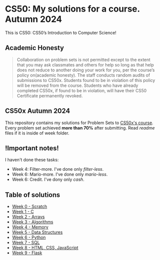 # CS50: My solutions for a course. Autumn 2024
This is CS50: CS50’s Introduction to Computer Science!

## Academic Honesty
> Collaboration on problem sets is not permitted except to the extent that you may ask classmates and others for help so long as that help does not reduce to another doing your work for you, per the course’s policy on(academic honesty). The staff conducts random audits of submissions to CS50x. Students found to be in violation of this policy will be removed from the course. Students who have already completed CS50x, if found to be in violation, will have their CS50 Certificate permanently revoked.

## CS50x Autumn 2024
This repository contains my solutions for Problem Sets to [CS50x's course](https://cs50.harvard.edu/x/2024/).
Every problem set achieved **more than 70%** after submitting.
Read *readme* files if it is inside of week folder.

## !Important notes!
I haven't done these tasks:
- Week 4: Filter-more. I've done only *filter-less*.
- Week 6: Mario-more. I've done only *mario-less*.
- Week 6: Credit. I've dony only *cash*.

## Table of solutions
- [Week 0 - Scratch](https://github.com/stkossman/CS50x-Fall-2024/tree/main/Week%200%20Scratch)
- [Week 1 - C](https://github.com/stkossman/CS50x-Fall-2024/tree/main/Week%201%20C)
- [Week 2 - Arrays](https://github.com/stkossman/CS50x-Fall-2024/tree/main/Week%202%20Arrays)
- [Week 3 - Algorithms](https://github.com/stkossman/CS50x-Fall-2024/tree/main/Week%203%20Algorithms)
- [Week 4 - Memory](https://github.com/stkossman/CS50x-Fall-2024/tree/main/Week%204%20Memory)
- [Week 5 - Data Structures](https://github.com/stkossman/CS50x-Fall-2024/tree/main/Week%205%20Data%20Sctructures)
- [Week 6 - Python](https://github.com/stkossman/CS50x-Fall-2024/tree/main/Week%206%20Python)
- [Week 7 - SQL](https://github.com/stkossman/CS50x-Fall-2024/tree/main/Week%207%20SQL)
- [Week 8 - HTML, CSS, JavaScript](https://github.com/stkossman/CS50x-Fall-2024/tree/main/Week%208%20HTML%2C%20CSS%2C%20JavaScript)
- [Week 9 - Flask](https://github.com/stkossman/CS50x-Fall-2024/tree/main/Week%209%20Flask)
